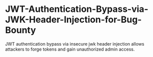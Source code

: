 # JWT-Authentication-Bypass-via-JWK-Header-Injection-for-Bug-Bounty
JWT authentication bypass via insecure jwk header injection allows attackers to forge tokens and gain unauthorized admin access.
